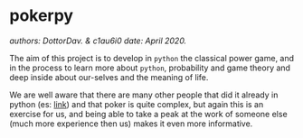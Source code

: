 # pokerpy

*authors: DottorDav. & c1au6i0*
*date: April 2020.*

The aim of this project is to develop in `python` the classical power game, and in the process to learn more about `python`,
probability and game theory and deep inside about our-selves and the meaning of life.

We are well aware that there are many other people that did it already in python (es: [link](https://pypi.org/project/poker/)) 
and that poker is quite complex, but again this is an exercise for us, and being able to take a peak at the work of someone 
else (much more experience then us) makes it even more informative.

